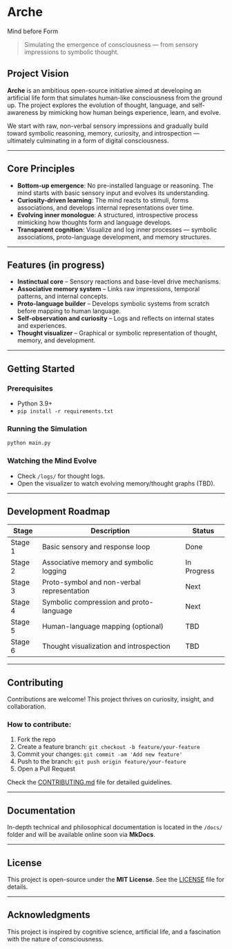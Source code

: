 # Arche
Mind before Form 

> Simulating the emergence of consciousness — from sensory impressions to symbolic thought.

## Project Vision

**Arche** is an ambitious open-source initiative aimed at developing an artificial life form that simulates human-like consciousness from the ground up. The project explores the evolution of thought, language, and self-awareness by mimicking how human beings experience, learn, and evolve.

We start with raw, non-verbal sensory impressions and gradually build toward symbolic reasoning, memory, curiosity, and introspection — ultimately culminating in a form of digital consciousness.

---

## Core Principles

* **Bottom-up emergence**: No pre-installed language or reasoning. The mind starts with basic sensory input and evolves its understanding.
* **Curiosity-driven learning**: The mind reacts to stimuli, forms associations, and develops internal representations over time.
* **Evolving inner monologue**: A structured, introspective process mimicking how thoughts form and language develops.
* **Transparent cognition**: Visualize and log inner processes — symbolic associations, proto-language development, and memory structures.

---

##  Features (in progress)

*  **Instinctual core** – Sensory reactions and base-level drive mechanisms.
*  **Associative memory system** – Links raw impressions, temporal patterns, and internal concepts.
*  **Proto-language builder** – Develops symbolic systems from scratch before mapping to human language.
*  **Self-observation and curiosity** – Logs and reflects on internal states and experiences.
*  **Thought visualizer** – Graphical or symbolic representation of thought, memory, and development.


---

## Getting Started

### Prerequisites

* Python 3.9+
* `pip install -r requirements.txt`

### Running the Simulation

```bash
python main.py
```

### Watching the Mind Evolve

* Check `/logs/` for thought logs.
* Open the visualizer to watch evolving memory/thought graphs (TBD).

---

## Development Roadmap

| Stage   | Description                                | Status         |
| ------- | ------------------------------------------ | -------------- |
| Stage 1 | Basic sensory and response loop            |  Done         |
| Stage 2 | Associative memory and symbolic logging    |  In Progress |
| Stage 3 | Proto-symbol and non-verbal representation |  Next        |
| Stage 4 | Symbolic compression and proto-language    |  Next        |
| Stage 5 | Human-language mapping (optional)          |  TBD         |
| Stage 6 | Thought visualization and introspection    |  TBD         |

---

##  Contributing

Contributions are welcome! This project thrives on curiosity, insight, and collaboration.

### How to contribute:

1. Fork the repo
2. Create a feature branch: `git checkout -b feature/your-feature`
3. Commit your changes: `git commit -am 'Add new feature'`
4. Push to the branch: `git push origin feature/your-feature`
5. Open a Pull Request

Check the [CONTRIBUTING.md](CONTRIBUTING.md) file for detailed guidelines.

---

##  Documentation

In-depth technical and philosophical documentation is located in the `/docs/` folder and will be available online soon via **MkDocs**.

---

##  License

This project is open-source under the **MIT License**. See the [LICENSE](LICENSE) file for details.

---

## Acknowledgments

This project is inspired by cognitive science, artificial life, and a fascination with the nature of consciousness.

